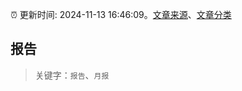 :alarm_clock: 更新时间: 2024-11-13 16:46:09。[文章来源](/README.md)、[文章分类](/TAGS.md)

## 报告


> 关键字：`报告`、`月报`



